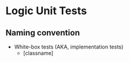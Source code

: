 # Logic Unit Tests

## Naming convention
- White-box tests (AKA, implementation tests)
    -  [classname]